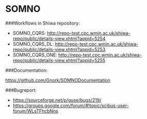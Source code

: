 SOMNO
=====

###Workflows in Shiwa repository:

* SOMNO_CQRS: http://repo-test.cpc.wmin.ac.uk/shiwa-repo/public/details-view.xhtml?appid=5254
* SOMNO_CQRS_DL: http://repo-test.cpc.wmin.ac.uk/shiwa-repo/public/details-view.xhtml?appid=5253
* SOMNO_CQRS_ONE: http://repo-test.cpc.wmin.ac.uk/shiwa-repo/public/details-view.xhtml?appid=5255


###Documentation:

https://github.com/Gnork/SOMNODocumentation


###Bugreport:

* https://sourceforge.net/p/guse/bugs/219/
* https://groups.google.com/forum/#!topic/scibus-user-forum/WLsTFhcbNns

